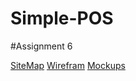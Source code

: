 # Simple-POS

#Assignment 6

[SiteMap](https://www.gloomaps.com/XoqdcskVH7)
[Wirefram](https://drive.google.com/file/d/1RRmWoRsiueDkiUgl-ukl9cPDM0DNk6r-/view?usp=sharing)
[Mockups](https://www.figma.com/design/PcsooUskf3Wl4q2aKx7YK5/Untitled?node-id=0-1&t=SfogDq8lBIRgHiET-1)